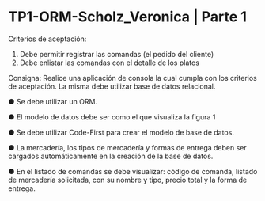 # TP1-ORM-Scholz_Veronica | Parte 1

Criterios de aceptación:
1. Debe permitir registrar las comandas (el pedido del cliente)
2. Debe enlistar las comandas con el detalle de los platos

Consigna:
Realice una aplicación de consola la cual cumpla con los criterios de aceptación. La misma debe utilizar base de datos relacional.

● Se debe utilizar un ORM.

● El modelo de datos debe ser como el que visualiza la figura 1

● Se debe utilizar Code-First para crear el modelo de base de datos.

● La mercadería, los tipos de mercadería y formas de entrega deben ser cargados automáticamente en la creación de la base de datos.

● En el listado de comandas se debe visualizar: código de comanda, listado de mercadería solicitada, con su nombre y tipo, precio total y la forma de entrega.

